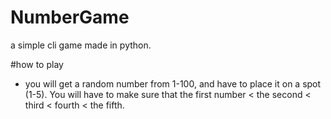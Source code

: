 # NumberGame
a simple cli game made in python.

#how to play
- you will get a random number from 1-100, and have to place it on a spot (1-5). You will have to make sure that the first number < the second < third < fourth < the fifth.

